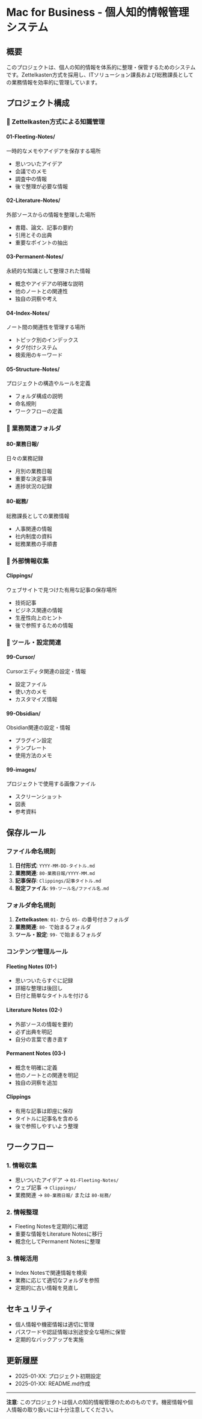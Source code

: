 # Mac for Business - 個人知的情報管理システム

## 概要

このプロジェクトは、個人の知的情報を体系的に整理・保管するためのシステムです。Zettelkasten方式を採用し、ITソリューション課長および総務課長としての業務情報を効率的に管理しています。

## プロジェクト構成

### 📁 Zettelkasten方式による知識管理

#### 01-Fleeting-Notes/
一時的なメモやアイデアを保存する場所
- 思いついたアイデア
- 会議でのメモ
- 調査中の情報
- 後で整理が必要な情報

#### 02-Literature-Notes/
外部ソースからの情報を整理した場所
- 書籍、論文、記事の要約
- 引用とその出典
- 重要なポイントの抽出

#### 03-Permanent-Notes/
永続的な知識として整理された情報
- 概念やアイデアの明確な説明
- 他のノートとの関連性
- 独自の洞察や考え

#### 04-Index-Notes/
ノート間の関連性を管理する場所
- トピック別のインデックス
- タグ付けシステム
- 検索用のキーワード

#### 05-Structure-Notes/
プロジェクトの構造やルールを定義
- フォルダ構成の説明
- 命名規則
- ワークフローの定義

### 📁 業務関連フォルダ

#### 80-業務日報/
日々の業務記録
- 月別の業務日報
- 重要な決定事項
- 進捗状況の記録

#### 80-総務/
総務課長としての業務情報
- 人事関連の情報
- 社内制度の資料
- 総務業務の手順書

### 📁 外部情報収集

#### Clippings/
ウェブサイトで見つけた有用な記事の保存場所
- 技術記事
- ビジネス関連の情報
- 生産性向上のヒント
- 後で参照するための情報

### 📁 ツール・設定関連

#### 99-Cursor/
Cursorエディタ関連の設定・情報
- 設定ファイル
- 使い方のメモ
- カスタマイズ情報

#### 99-Obsidian/
Obsidian関連の設定・情報
- プラグイン設定
- テンプレート
- 使用方法のメモ

#### 99-images/
プロジェクトで使用する画像ファイル
- スクリーンショット
- 図表
- 参考資料

## 保存ルール

### ファイル命名規則

1. **日付形式**: `YYYY-MM-DD-タイトル.md`
2. **業務関連**: `80-業務日報/YYYY-MM.md`
3. **記事保存**: `Clippings/記事タイトル.md`
4. **設定ファイル**: `99-ツール名/ファイル名.md`

### フォルダ命名規則

1. **Zettelkasten**: `01-` から `05-` の番号付きフォルダ
2. **業務関連**: `80-` で始まるフォルダ
3. **ツール・設定**: `99-` で始まるフォルダ

### コンテンツ管理ルール

#### Fleeting Notes (01-)
- 思いついたらすぐに記録
- 詳細な整理は後回し
- 日付と簡単なタイトルを付ける

#### Literature Notes (02-)
- 外部ソースの情報を要約
- 必ず出典を明記
- 自分の言葉で書き直す

#### Permanent Notes (03-)
- 概念を明確に定義
- 他のノートとの関連を明記
- 独自の洞察を追加

#### Clippings
- 有用な記事は即座に保存
- タイトルに記事名を含める
- 後で参照しやすいよう整理

## ワークフロー

### 1. 情報収集
- 思いついたアイデア → `01-Fleeting-Notes/`
- ウェブ記事 → `Clippings/`
- 業務関連 → `80-業務日報/` または `80-総務/`

### 2. 情報整理
- Fleeting Notesを定期的に確認
- 重要な情報をLiterature Notesに移行
- 概念化してPermanent Notesに整理

### 3. 情報活用
- Index Notesで関連情報を検索
- 業務に応じて適切なフォルダを参照
- 定期的に古い情報を見直し

## セキュリティ

- 個人情報や機密情報は適切に管理
- パスワードや認証情報は別途安全な場所に保管
- 定期的なバックアップを実施

## 更新履歴

- 2025-01-XX: プロジェクト初期設定
- 2025-01-XX: README.md作成

---

**注意**: このプロジェクトは個人の知的情報管理のためのものです。機密情報や個人情報の取り扱いには十分注意してください。 